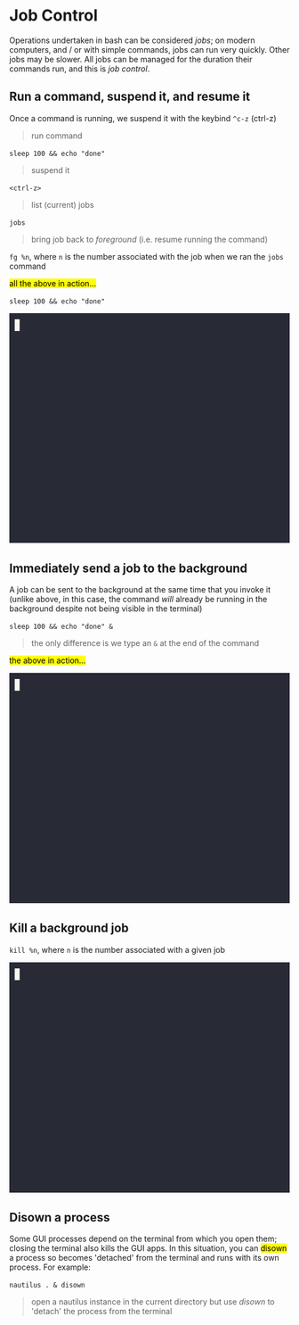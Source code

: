 # Job Control

Operations undertaken in bash can be considered *jobs*; on modern computers, and / or with simple commands, jobs can run very quickly. Other jobs may be slower. All jobs can be managed for the duration their commands run, and this is *job control*.

## Run a command, suspend it, and resume it

Once a command is running, we suspend it with the keybind `^c-z` (ctrl-z)

> run command

`sleep 100 && echo "done"`

> suspend it

`<ctrl-z>`

> list (current) jobs

`jobs`

> bring job back to *foreground* (i.e. resume running the command)

`fg %n`, where `n` is the number associated with the job when we ran the `jobs` command

<mark>all the above in action...</mark>

`sleep 100 && echo "done"`

![job-main-actions](../assets/job-main-actions.gif)

## Immediately send a job to the background

A job can be sent to the background at the same time that you invoke it (unlike above, in this case, the command *will* already be running in the background despite not being visible in the terminal)

`sleep 100 && echo "done" &`

> the only difference is we type an `&` at the end of the command

<mark>the above in action...</mark>

![job-bg-immediately](../assets/job-bg-immediately.gif)

## Kill a background job

`kill %n`, where `n` is the number associated with a given job

![job-kill](../assets/job-kill.gif)

## Disown a process

Some GUI processes depend on the terminal from which you open them; closing the terminal also kills the GUI apps. In this situation, you can <mark>disown</mark> a process so becomes 'detached' from the terminal and runs with its own process. For example:

`nautilus . & disown`

> open a nautilus instance in the current directory but use *disown* to 'detach' the process from the terminal